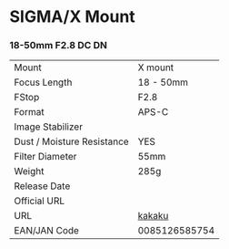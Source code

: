# SIGMA/X Mount

### 18-50mm F2.8 DC DN
|  | |
| -- | -- |
| Mount  | X mount |
| Focus Length | 18 - 50mm |
| FStop | F2.8 |
| Format  | APS-C |
| Image Stabilizer  |   |
| Dust / Moisture Resistance | YES  |
| Filter Diameter | 55mm |
| Weight | 285g |
| Release Date |  |
| Official URL |  |
| URL | [kakaku](https://kakaku.com/item/K0001491527/) |
| EAN/JAN Code | 0085126585754 |
